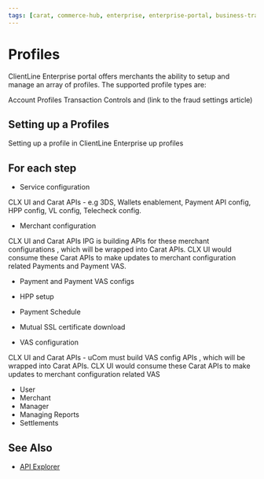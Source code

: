 ```yaml
---
tags: [carat, commerce-hub, enterprise, enterprise-portal, business-track,profiles, virtual-terminal, reporting, settings]
---
```


# Profiles

ClientLine Enterprise portal offers merchants the ability to setup and manage an array of profiles. The supported profile types are:

Account Profiles
Transaction Controls and (link to the fraud settings article)

## Setting up a Profiles

Setting up a profile in ClientLine Enterprise up profiles

## For each step


- Service configuration

CLX UI and Carat APIs - e.g 3DS, Wallets enablement, Payment API config, HPP config, VL config, Telecheck config.

- Merchant configuration 

CLX UI and Carat APIs IPG is building APIs for these merchant configurations , which will be wrapped into Carat APIs. CLX UI would consume these Carat APIs to make updates to merchant configuration related Payments and Payment VAS.


- Payment and Payment VAS configs

- HPP setup

- Payment Schedule

- Mutual SSL certificate download

- VAS configuration 

CLX UI and Carat APIs - uCom must build VAS config APIs , which will be wrapped into Carat APIs. CLX UI would consume these Carat APIs to make updates to merchant configuration related VAS


- User
- Merchant
- Manager
- Managing Reports
- Settlements


## See Also

- [API Explorer](../api/?type=post&path=/payments/v1/charges)